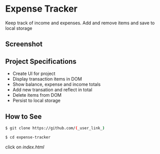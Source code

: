 # Expense Tracker
Keep track of income and expenses. Add and remove items and save to local storage

## Screenshot

## Project Specifications

- Create UI for project
- Display transaction items in DOM
- Show balance, expense and income totals
- Add new transation and reflect in total
- Delete items from DOM
- Persist to local storage

## How to See
```sh
$ git clone https://github.com/(_user_link_)
```
```sh
$ cd expense-tracker
```
click on *index.html*
